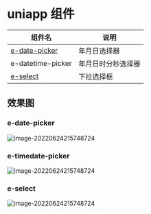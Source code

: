 # uniapp 组件

| 组件名                                                    | 说明               |
| --------------------------------------------------------- | ------------------ |
| [e-date-picker](https://ext.dcloud.net.cn/plugin?id=8362) | 年月日选择器       |
| e-datetime-picker                                         | 年月日时分秒选择器 |
| [e-select](https://ext.dcloud.net.cn/plugin?id=8347)      | 下拉选择框         |

## 效果图

### e-date-picker

![image-20220624215748724](https://github.com/zqy233/uniapp-components/blob/master/e-date-picker/%E6%95%88%E6%9E%9C%E5%9B%BE1.png)

### e-timedate-picker

![image-20220624215748724](https://github.com/zqy233/uniapp-components/blob/master/e-datetime-picker/%E6%95%88%E6%9E%9C%E5%9B%BE.png)

### e-select

![image-20220624215748724](https://github.com/zqy233/uniapp-components/blob/master/e-select/%E6%95%88%E6%9E%9C%E5%9B%BE.png)
